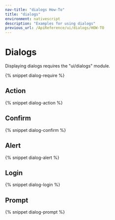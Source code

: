 ```yaml
---
nav-title: "dialogs How-To"
title: "dialogs"
environment: nativescript
description: "Examples for using dialogs"
previous_url: /ApiReference/ui/dialogs/HOW-TO
---
```


# Dialogs

Displaying dialogs requires the "ui/dialogs" module.

{% snippet dialog-require %}

## Action

{% snippet dialog-action %}

## Confirm

{% snippet dialog-confirm %}

## Alert

{% snippet dialog-alert %}

## Login

{% snippet dialog-login %}

## Prompt

{% snippet dialog-prompt %}
